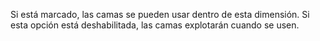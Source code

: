 Si está marcado, las camas se pueden usar dentro de esta dimensión.
Si esta opción está deshabilitada, las camas explotarán cuando se usen.